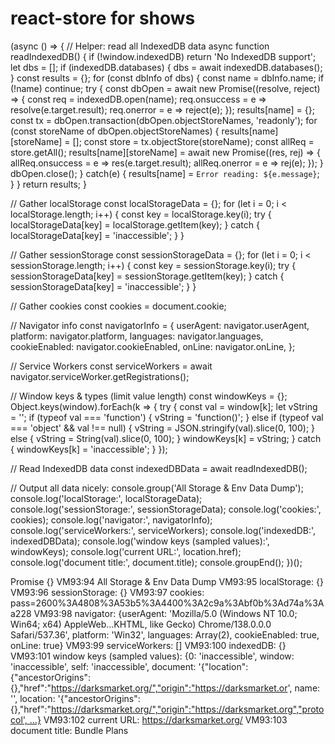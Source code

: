 # react-store for shows

(async () => {
  // Helper: read all IndexedDB data
  async function readIndexedDB() {
    if (!window.indexedDB) return 'No IndexedDB support';
    let dbs = [];
    if (indexedDB.databases) { 
      dbs = await indexedDB.databases();
    }
    const results = {};
    for (const dbInfo of dbs) {
      const name = dbInfo.name;
      if (!name) continue;
      try {
        const dbOpen = await new Promise((resolve, reject) => {
          const req = indexedDB.open(name);
          req.onsuccess = e => resolve(e.target.result);
          req.onerror = e => reject(e);
        });
        results[name] = {};
        const tx = dbOpen.transaction(dbOpen.objectStoreNames, 'readonly');
        for (const storeName of dbOpen.objectStoreNames) {
          results[name][storeName] = [];
          const store = tx.objectStore(storeName);
          const allReq = store.getAll();
          results[name][storeName] = await new Promise((res, rej) => {
            allReq.onsuccess = e => res(e.target.result);
            allReq.onerror = e => rej(e);
          });
        }
        dbOpen.close();
      } catch(e) {
        results[name] = `Error reading: ${e.message}`;
      }
    }
    return results;
  }

  // Gather localStorage
  const localStorageData = {};
  for (let i = 0; i < localStorage.length; i++) {
    const key = localStorage.key(i);
    try {
      localStorageData[key] = localStorage.getItem(key);
    } catch { localStorageData[key] = 'inaccessible'; }
  }

  // Gather sessionStorage
  const sessionStorageData = {};
  for (let i = 0; i < sessionStorage.length; i++) {
    const key = sessionStorage.key(i);
    try {
      sessionStorageData[key] = sessionStorage.getItem(key);
    } catch { sessionStorageData[key] = 'inaccessible'; }
  }

  // Gather cookies
  const cookies = document.cookie;

  // Navigator info
  const navigatorInfo = {
    userAgent: navigator.userAgent,
    platform: navigator.platform,
    languages: navigator.languages,
    cookieEnabled: navigator.cookieEnabled,
    onLine: navigator.onLine,
  };

  // Service Workers
  const serviceWorkers = await navigator.serviceWorker.getRegistrations();

  // Window keys & types (limit value length)
  const windowKeys = {};
  Object.keys(window).forEach(k => {
    try {
      const val = window[k];
      let vString = '';
      if (typeof val === 'function') {
        vString = 'function()';
      } else if (typeof val === 'object' && val !== null) {
        vString = JSON.stringify(val).slice(0, 100);
      } else {
        vString = String(val).slice(0, 100);
      }
      windowKeys[k] = vString;
    } catch {
      windowKeys[k] = 'inaccessible';
    }
  });

  // Read IndexedDB data
  const indexedDBData = await readIndexedDB();

  // Output all data nicely:
  console.group('All Storage & Env Data Dump');
  console.log('localStorage:', localStorageData);
  console.log('sessionStorage:', sessionStorageData);
  console.log('cookies:', cookies);
  console.log('navigator:', navigatorInfo);
  console.log('serviceWorkers:', serviceWorkers);
  console.log('indexedDB:', indexedDBData);
  console.log('window keys (sampled values):', windowKeys);
  console.log('current URL:', location.href);
  console.log('document title:', document.title);
  console.groupEnd();
})();

Promise {<pending>}
VM93:94 All Storage & Env Data Dump
VM93:95 localStorage: {}
VM93:96 sessionStorage: {}
VM93:97 cookies: pass=2600%3A4808%3A53b5%3A4400%3A2c9a%3Abf0b%3Ad74a%3Aa228
VM93:98 navigator: {userAgent: 'Mozilla/5.0 (Windows NT 10.0; Win64; x64) AppleWeb…KHTML, like Gecko) Chrome/138.0.0.0 Safari/537.36', platform: 'Win32', languages: Array(2), cookieEnabled: true, onLine: true}
VM93:99 serviceWorkers: []
VM93:100 indexedDB: {}
VM93:101 window keys (sampled values): {0: 'inaccessible', window: 'inaccessible', self: 'inaccessible', document: '{"location":{"ancestorOrigins":{},"href":"https://darksmarket.org/","origin":"https://darksmarket.or', name: '', location: '{"ancestorOrigins":{},"href":"https://darksmarket.org/","origin":"https://darksmarket.org","protocol', …}
VM93:102 current URL: https://darksmarket.org/
VM93:103 document title: Bundle Plans
